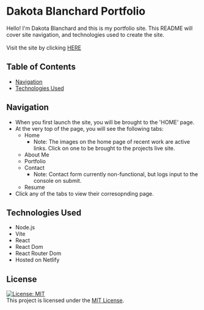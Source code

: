 # Dakota Blanchard Portfolio
Hello! I'm Dakota Blanchard and this is my portfolio site.
This README will cover site navigation, and technologies used to 
create the site.
<br><br>
Visit the site by clicking [HERE](#) 

## Table of Contents
 - [Navigation](#navigation)
 - [Technologies Used](#technologies-used)

 ## Navigation
 - When you first launch the site, you will be brought to the 'HOME' page.
 - At the very top of the page, you will see the following tabs:
    - Home
        - Note: The images on the home page of recent work are active links. Click on one to be brought to the projects live site.
    - About Me
    - Portfolio
    - Contact
        - Note: Contact form currently non-functional, but logs input to the console on submit.
    - Resume
 - Click any of the tabs to view their corresopnding page.

 ## Technologies Used
- Node.js
- Vite
- React
- React Dom
- React Router Dom
- Hosted on Netlify

## License
[![License: MIT](https://img.shields.io/badge/License-MIT-yellow.svg)](https://opensource.org/licenses/MIT)
<br>
This project is licensed under the [MIT License](https://opensource.org/licenses/MIT).